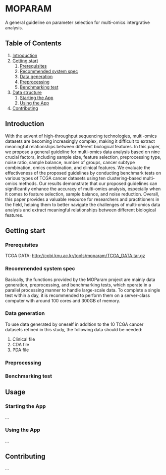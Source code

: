 # MOPARAM
A general guideline on parameter selection for multi-omics intergrative analysis.


## Table of Contents
1. [Introduction](#introduction)
2. [Getting start](#getting-start)
    1. [Prerequisites](#prerequisites)
    2. [Recommended system spec](#recomended-spec)
    3. [Data generation](#data-generation)
    4. [Preprocessing](#preprocessing)
    5. [Benchmarking test](#benchmarking-test)
3. [Data structure](#)
    1. [Starting the App](#starting-the-app)
    2. [Using the App](#using-the-app)
4. [Contributing](#contributing)


## Introduction <a name="introduction"></a>
With the advent of high-throughput sequencing technologies, multi-omics datasets are becoming increasingly complex, making it difficult to extract meaningful relationships between different biological features. In this paper, we propose a general guideline for multi-omics data analysis based on nine crucial factors, including sample size, feature selection, preprocessing type, noise ratio, sample balance, number of groups, cancer subtype combination, omics combination, and clinical features. We evaluate the effectiveness of the proposed guidelines by conducting benchmark tests on various types of TCGA cancer datasets using ten clustering-based multi-omics methods. Our results demonstrate that our proposed guidelines can significantly enhance the accuracy of multi-omics analysis, especially when it comes to feature selection, sample balance, and noise reduction. Overall, this paper provides a valuable resource for researchers and practitioners in the field, helping them to better navigate the challenges of multi-omics data analysis and extract meaningful relationships between different biological features.


## Getting start <a name="getting-start"></a>

### Prerequisites <a name="prerequisites"></a>

TCGA DATA: http://cobi.knu.ac.kr/tools/moparam/TCGA_DATA.tar.gz

### Recommended system spec <a name="recomended-spec"></a>

Basically, the functions provided by the MOParam project are mainly data generation, preprocessing, and benchmarking tests, which operate in a parallel processing manner to handle large-scale data. To complete a single test within a day, it is recommended to perform them on a server-class computer with around 100 cores and 300GB of memory.

### Data generation <a name="data-generation"></a>
To use data generated by oneself in addition to the 10 TCGA cancer datasets refined in this study, the following data should be needed:

1. Clinical file
2. CDA file
3. PDA file

### Preprocessing <a name="preprocessing"></a>


### Benchmarking test <a name="benchmarking-test"></a>



## Usage <a name="usage"></a>

### Starting the App <a name="starting-the-app"></a>

...

### Using the App <a name="using-the-app"></a>

...

## Contributing <a name="contributing"></a>

...

